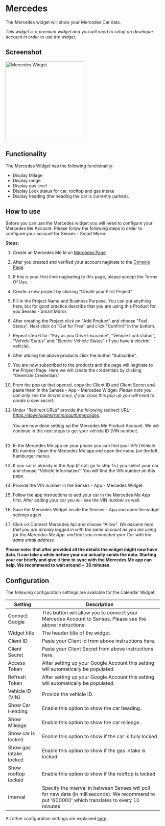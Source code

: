 # Mercedes

The Mercedes widget will show your Mercedes Car data.

<em>This widget is a premium widget and you will need to setup an developer account in order to use the widget.</em>

## Screenshot

<div class="image-wrapper">
  <img class="widget-image" src="/images/widgets/mercedes.png" alt="Mercedes Widget" width="260"/>
</div>  

## Functionality

The Mercedes Widget has the following functionality:

- Display Milage
- Display range 
- Display gas level
- Display Lock status for car, rooftop and gas intake
- Display heading (the heading the car is currently parked).

## How to use

Before you can use the Mercedes widget you will need to configure your Mercedes Me Account. Please follow the following steps in order to configure your account for Senses - Smart Mirror.

<strong>Steps:</strong>

1. Create an Mercedes Me Id on [Mercedes Page](https://id.mercedes-benz.com/ciam/auth/login#/register)

2. After you created and verified your account nagivate to the [Console Page](https://developer.mercedes-benz.com/console).

3. If this is your first time nagivating to this page, please accept the Terms Of Use.

4. Create a new project by clicking "Create your First Project"

5. Fill in the Project Name and Business Purpose. You can put anything here, but for good practice describe that you are using this Product for you Senses - Smart Mirror.

6. After creating the Project click on "Add Product" and choose "Fuel Status". Next click on "Get for Free" and click "Confirm" in the bottom. 

7. Repeat step 6 for: "Pay as you Drive Insurance", "Vehicle Lock status", "Vehicle Status" and "Electric Vehicle Status" (if you have a electric vehicle).

8. After adding the above products click the button "Subscribe".

9. You are now subscribed to the products and the page will nagivate to the Project Page. Here we will create the credentials by clicking "Generate Credentials".

10. From the pop up that opened, copy the Client ID and Client Secret and paste them in the Senses - App - Mercedes Widget. <em>Please note you can only see the Secret once, if you close this pop up you will need to create a new secret.</em>

11. Under "Redirect URLs" provide the following redirect URL: <em>https://downloadmirror.nl/oauth/mercedes</em>.
<br /><br />
You are now done setting up the Mercedes Me Product Account. We will continue in the next steps to get your vehicle ID (VIN number).
<br /><br />
12. In the Mercedes Me app on your phone you can find your VIN (Vehicle ID) number. Open the Mercedes Me app and open the menu (on the left, hamburger menu).

13. If you car is already in the App (if not; go to step 15.) you select your car and choose "Vehicle Information". You will find the VIN number on this page.

14. Provide the VIN number in the Senses - App - Mercedes Widget.

15. Follow the app instructions to add your car in the Mercedes Me App first. After adding your car you will see the VIN number as well.

16. Save the Mercedes Widget inside the Senses - App and open the widget settings again. 

17. Click on Connect Mercedes Api and choose "Allow". <em>We assume here that you are already logged in with the same account as you are using for the Mercedes Me App. and that you connected your Car with the same email address.</em>

<strong>Please note: that after provided all the details the widget might now have data. It can take a while before your car actually sends the data. Starting your car briefly and give it time to sync with the Mercedes Me app can help. We recommend to wait around ~ 30 minutes.</strong>

## Configuration

The following configuration settings are available for the Calendar Widget.

| Setting | Description |
| ----------- | ----------- |
| Connect Google | This button will allow you to connect your Mercedes Account to Senses. Please see the above instructions. |
| Widget title | The header title of the widget |
| Client ID | Paste your Client id from above instructions here. | 
| Client Secret | Paste your Client Secret from above instructions here. |
| Access Token | After setting up your Google Account this setting will automatically be populated. |
| Refresh Token | After setting up your Google Account this setting will automatically be populated. |
| Vehicle ID (VIN) | Provide the vehicle ID. | 
| Show Car Heading | Enable this option to show the car heading. | 
| Show Mileage | Enable this option to show the car mileage. |
| Show car is locked | Enable this option to show if the car is fully locked | 
| Show gas intake locked | Enable this option to show if the gas intake is locked |
| Show rooftop locked | Enable this option to show if the rooftop is locked | 
| Interval | Specify the interval in between Senses will poll for new data (in milliseconds). We recommend to put '600000' which translates to every 10 minutes |

All other configuration settings are explained [here](/widgets/introduction.html#default-widget-configuration-options).